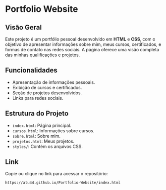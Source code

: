 # Portfolio Website

## Visão Geral
Este projeto é um portfólio pessoal desenvolvido em **HTML** e **CSS**, com o objetivo de apresentar informações sobre mim, meus cursos, certificados, e formas de contato nas redes sociais. A página oferece uma visão completa das minhas qualificações e projetos.

## Funcionalidades
- Apresentação de informações pessoais.
- Exibição de cursos e certificados.
- Seção de projetos desenvolvidos.
- Links para redes sociais.

## Estrutura do Projeto
- `index.html`: Página principal.
- `cursos.html`: Informações sobre cursos.
- `sobre.html`: Sobre mim.
- `projetos.html`: Meus projetos.
- `styles/`: Contém os arquivos CSS.

## Link
Copie ou clique no link para acessar o repositório:
```bash
https://atu44.github.io/Portfolio-Website/index.html
